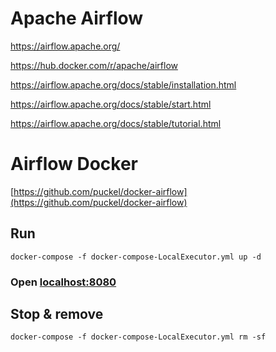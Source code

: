 # Apache Airflow

https://airflow.apache.org/ 

https://hub.docker.com/r/apache/airflow 

https://airflow.apache.org/docs/stable/installation.html 

https://airflow.apache.org/docs/stable/start.html 

https://airflow.apache.org/docs/stable/tutorial.html 

# Airflow Docker

[https://github.com/puckel/docker-airflow](https://github.com/puckel/docker-airflow)

## Run

```
docker-compose -f docker-compose-LocalExecutor.yml up -d
```

### Open [localhost:8080](localhost:8080)

## Stop & remove

```
docker-compose -f docker-compose-LocalExecutor.yml rm -sf
```
